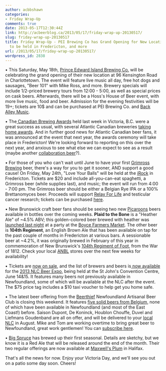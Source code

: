 ```yaml
---
author: acbbshawn
categories:
- Friday Wrap-Up
comments: true
date: 2013-05-17T12:30:44Z
link: http://acbeerblog.ca/2013/05/17/friday-wrap-up-20130517/
slug: friday-wrap-up-20130517
title: Friday Wrap-Up - PEI Brewing Co has Grand Opening for New Location, 2014 CBAs
  to be held in Fredericton, and more
url: /2013/05/17/friday-wrap-up-20130517/
wordpress_id: 2838
---
```


• This Saturday, May 18th, [Prince Edward Island Brewing Co.](http://www.peibrewingcompany.com/) will be celebrating the grand opening of their new location at 96 Kensington Road in Charlottetown. The event will feature live music all day, free hot dogs and sausages, "Beer 101" with Mike Ross, and more. Brewery specials will include 1/2-priced brewery tours from 12:00 - 5:00, as well as special prices on cask beers. Afterwards, there will be a Hoss's House of Beer event, with more live music, food and beer. Admission for the evening festivities will be 19+; tickets are 10$ and can be purchased at PEI Brewing Co. and [Back Alley Music](https://www.facebook.com/pages/Back-Alley-Music/6446512981?fref=ts).

• The[ Canadian Brewing Awards](http://www.canadianbrewingawards.com/) held last week in Victoria, B.C. were a great success as usual, with several Atlantic Canadian breweries [taking home awards](http://atlanticcanadabeerblog.wordpress.com/2013/05/12/2013-canadian-brewing-award-winners-announced/). And in further good news for Atlantic Canadian beer fans, it was announced at the event that next year, the awards ceremony will take place in Fredericton! We're looking forward to reporting on this over the next year, and anxious to see what else we can expect to see as a result (maybe another [collaboration beer](http://atlanticcanadabeerblog.wordpress.com/2013/05/09/garrison-brewing-and-picaroons-to-participate-in-national-beer-collaboration/)?).

• For those of you who can't wait until June to have your first [Grimross Brewing](http://grimross.com/) beer, there's a way for you to get it sooner, AND support a good cause! On Friday, May 24th, "Love Your Balls" will be held at the [iRock](http://www.irockfredericton.ca/) in Fredericton. Tickets are $20 and include all-you-can-eat spaghetti, a Grimross beer (while supplies last),  and music; the event will run from 4:00 - 7:00 pm. The Grimross beer should be either a Belgian Rye IPA or a 100% Brettanomyces beer. Proceeds will support [Relay For Life](http://convio.cancer.ca/site/PageServer?pagename=RFL_CAN_NATL_homepage&s_locale=en_CA) and testicular cancer research; tickets can be purchased [here](http://loveyourballs-beer.eventbrite.com).

• New Brunswick craft beer fans should be seeing two new [Picaroons](https://www.facebook.com/picaroons) beers available in bottles over the coming weeks. **Plaid to the Bone** is a "Heather Ale" of ~4.5% ABV; this golden-colored beer brewed with heather was [launched last night](http://atlanticcanadabeerblog.wordpress.com/2013/05/16/picaroons-holding-plaid-to-the-bone-launch-party-tonight/) at a party at the [Boyce Farmers Market](http://frederictonfarmersmarket.ca/). The other beer is **104th Regiment**, an English Brown Ale that has been available on tap for the past couple of months in Fredericton at various bars. A sessionable beer at ~4.2%, it was originally brewed in February of this year in commemoration of New Brunswick's [104th Regiment of Foot](http://www.warof1812.ca/104th.htm), from the War of 1812. Check your local [ANBL](http://www.nbliquor.com/) stores over the next few weeks for availability!

• Tickets are [now on sale](http://ev10.evenue.net/cgi-bin/ncommerce3/SEGetEventList?groupCode=OV&linkID=moc), and the list of brewers and beers is[ now available](http://www.nlliquor.com/digital/books/beerexpo2013/) for the [2013 NLC Beer Expo](http://www.nlliquor.com/Home/events/special-events/beer-event-2013), being held at the St John's Convention Centre, June 14&15. It features many beers not previously available in Newfoundland, some of which will be available at the NLC after the event. The $75 price tag includes a $10 taxi voucher to help get you home safe.

• The latest beer offering from the [Beerthief](http://www.beerthief.ca/) Newfoundland Artisanal Beer Club is closing this weekend. It features [five solid beers from Belgium](http://www.beerthief.ca/beer-offerings/offering-5-belgium), none of which have been available in Newfoundland (and most of the East Coast!) before. Saison Dupont, De Koninck, Houblon Chouffe, Duvel and Liefmans Goudenband are all on offer, and will be delivered to your [local NLC](http://www.nlliquor.com/) in August. Mike and Tom are working overtime to bring great beer to Newfoundland, great work gentlemen! You can [subscribe here](http://www.beerthief.ca/subscribe).

• [Big Spruce](https://www.facebook.com/BigSpruceBrewing) has brewed up their first seasonal. Details are sketchy, but we know it is a Red Ale that will be released around the end of the month. Their two regular offerings are now available at [Maxwell's Plum](http://themaxwellsplum.com/) in Halifax.

That's all the news for now. Enjoy your Victoria Day, and we'll see you out on a patio some day soon. Cheers!
